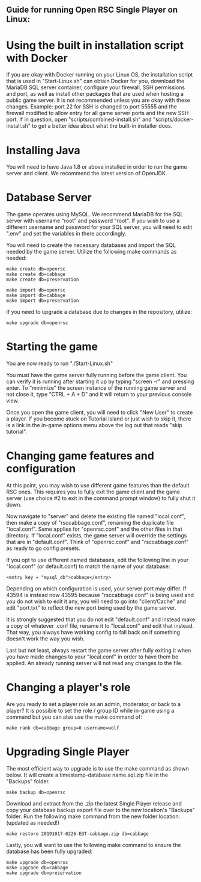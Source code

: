 ## Guide for running Open RSC Single Player on Linux:

# Using the built in installation script with Docker

If you are okay with Docker running on your Linux OS, the installation script that is used in "Start-Linux.sh" can obtain Docker for you, download the MariaDB SQL server container, configure your firewall, SSH permissions and port, as well as install other packages that are used when hosting a public game server. It is not recommended unless you are okay with these changes. Example: port 22 for SSH is changed to port 55555 and the firewall modified to allow entry for all game server ports and the new SSH port. If in question, open "scripts/combined-install.sh" and "scripts/docker-install.sh" to get a better idea about what the built-in installer does.

# Installing Java

You will need to have Java 1.8 or above installed in order to run the game server and client. We recommend the latest version of OpenJDK.

# Database Server

The game operates using MySQL. We recommend MariaDB for the SQL server with username "root" and password "root". If you wish to use a different username and password for your SQL server, you will need to edit ".env" and set the variables in there accordingly.

You will need to create the necessary databases and import the SQL needed by the game server. Utilize the following make commands as needed:
```
make create db=openrsc
make create db=cabbage
make create db=preservation

make import db=openrsc
make import db=cabbage
make import db=preservation
```

If you need to upgrade a database due to changes in the repository, utilize:
```
make upgrade db=openrsc
```

# Starting the game

You are now ready to run "./Start-Linux.sh"

You must have the game server fully running before the game client. You can verify it is running after starting it up by typing "screen -r" and pressing enter. To "minimize" the screen instance of the running game server and not close it, type "CTRL + A + D" and it will return to your previous console view.

Once you open the game client, you will need to click "New User" to create a player. If you become stuck on Tutorial Island or just wish to skip it, there is a link in the in-game options menu above the log out that reads "skip tutorial".

# Changing game features and configuration

At this point, you may wish to use different game features than the default RSC ones. This requires you to fully exit the game client and the game server (use choice #2 to exit in the command prompt window) to fully shut it down.


Now navigate to "server" and delete the existing file named "local.conf", then make a copy of "rsccabbage.conf", renaming the duplicate file "local.conf". Same applies for "openrsc.conf" and the other files in that directory. If "local.conf" exists, the game server will override the settings that are in "default.conf". Think of "openrsc.conf" and "rsccabbage.conf" as ready to go config presets.


If you opt to use different named databases, edit the following line in your "local.conf" (or default.conf) to match the name of your database:
```
<entry key = "mysql_db">cabbage</entry>
```

Depending on which configuration is used, your server port may differ. If 43594 is instead now 43595 because "rsccabbage.conf" is being used and you do not wish to edit it any, you will need to go into "client/Cache" and edit "port.txt" to reflect the new port being used by the game server.

It is strongly suggested that you do not edit "default.conf" and instead make a copy of whatever .conf file, rename it to "local.conf" and edit that instead. That way, you always have working config to fall back on if something doesn't work the way you wish.

Last but not least, always restart the game server after fully exiting it when you have made changes to your "local.conf" in order to have them be applied. An already running server will not read any changes to the file.

# Changing a player's role

Are you ready to set a player role as an admin, moderator, or back to a player? It is possible to set the role / group ID while in-game using a command but you can also use the make command of:
```
make rank db=cabbage group=0 username=wolf
```

# Upgrading Single Player

The most efficient way to upgrade is to use the make command as shown below. It will create a timestamp-database name.sql.zip file in the "Backups" folder.
```
make backup db=openrsc
```

Download and extract from the .zip the latest Single Player release and copy your database backup export file over to the new location's "Backups" folder. Run the following make command from the new folder location: (updated as needed!)
```
make restore 20191017-0226-EDT-cabbage.zip db=cabbage
```
Lastly, you will want to use the following make command to ensure the database has been fully upgraded:
```
make upgrade db=openrsc
make upgrade db=cabbage
make upgrade db=preservation
```